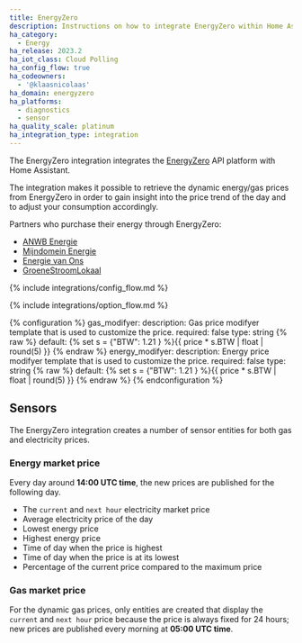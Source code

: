 ```yaml
---
title: EnergyZero
description: Instructions on how to integrate EnergyZero within Home Assistant.
ha_category:
  - Energy
ha_release: 2023.2
ha_iot_class: Cloud Polling
ha_config_flow: true
ha_codeowners:
  - '@klaasnicolaas'
ha_domain: energyzero
ha_platforms:
  - diagnostics
  - sensor
ha_quality_scale: platinum
ha_integration_type: integration
---
```


The EnergyZero integration integrates the [EnergyZero](https://www.energyzero.nl/) API platform with Home Assistant.

The integration makes it possible to retrieve the dynamic energy/gas prices
from EnergyZero in order to gain insight into the price trend of the day and
to adjust your consumption accordingly.

Partners who purchase their energy through EnergyZero:

- [ANWB Energie](https://www.anwb.nl/huis/energie/anwb-energie)
- [Mijndomein Energie](https://www.mijndomein.nl/energie)
- [Energie van Ons](https://www.energie.vanons.org)
- [GroeneStroomLokaal](https://www.groenestroomlokaal.nl)

{% include integrations/config_flow.md %}

{% include integrations/option_flow.md %}

{% configuration %}
gas_modifyer:
  description: Gas price modifyer template that is used to customize the price.
  required: false
  type: string
{% raw %}
  default: {% set s = {"BTW": 1.21 } %}{{ price * s.BTW | float | round(5) }}
{% endraw %}
energy_modifyer:
  description: Energy price modifyer template that is used to customize the price.
  required: false
  type: string
{% raw %}
  default: {% set s = {"BTW": 1.21 } %}{{ price * s.BTW | float | round(5) }}
{% endraw %}
{% endconfiguration %}

## Sensors

The EnergyZero integration creates a number of sensor entities for both gas and electricity prices.

### Energy market price

Every day around **14:00 UTC time**, the new prices are published for the following day.

- The `current` and `next hour` electricity market price
- Average electricity price of the day
- Lowest energy price
- Highest energy price
- Time of day when the price is highest
- Time of day when the price is at its lowest
- Percentage of the current price compared to the maximum price

### Gas market price

For the dynamic gas prices, only entities are created that display the
`current` and `next hour` price because the price is always fixed for
24 hours; new prices are published every morning at **05:00 UTC time**.
